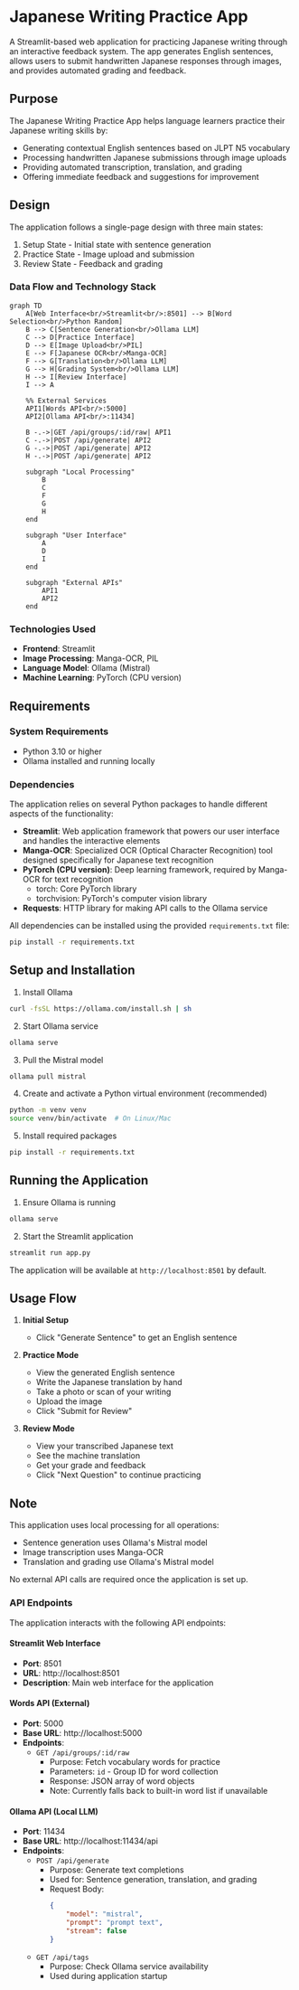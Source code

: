 # Japanese Writing Practice App

A Streamlit-based web application for practicing Japanese writing through an interactive feedback system. The app generates English sentences, allows users to submit handwritten Japanese responses through images, and provides automated grading and feedback.

## Purpose

The Japanese Writing Practice App helps language learners practice their Japanese writing skills by:
- Generating contextual English sentences based on JLPT N5 vocabulary
- Processing handwritten Japanese submissions through image uploads
- Providing automated transcription, translation, and grading
- Offering immediate feedback and suggestions for improvement

## Design

The application follows a single-page design with three main states:
1. Setup State - Initial state with sentence generation
2. Practice State - Image upload and submission
3. Review State - Feedback and grading

### Data Flow and Technology Stack

```mermaid
graph TD
    A[Web Interface<br/>Streamlit<br/>:8501] --> B[Word Selection<br/>Python Random]
    B --> C[Sentence Generation<br/>Ollama LLM]
    C --> D[Practice Interface]
    D --> E[Image Upload<br/>PIL]
    E --> F[Japanese OCR<br/>Manga-OCR]
    F --> G[Translation<br/>Ollama LLM]
    G --> H[Grading System<br/>Ollama LLM]
    H --> I[Review Interface]
    I --> A
    
    %% External Services
    API1[Words API<br/>:5000]
    API2[Ollama API<br/>:11434]
    
    B -.->|GET /api/groups/:id/raw| API1
    C -.->|POST /api/generate| API2
    G -.->|POST /api/generate| API2
    H -.->|POST /api/generate| API2
    
    subgraph "Local Processing"
        B
        C
        F
        G
        H
    end
    
    subgraph "User Interface"
        A
        D
        I
    end
    
    subgraph "External APIs"
        API1
        API2
    end
```

### Technologies Used
- **Frontend**: Streamlit
- **Image Processing**: Manga-OCR, PIL
- **Language Model**: Ollama (Mistral)
- **Machine Learning**: PyTorch (CPU version)

## Requirements

### System Requirements
- Python 3.10 or higher
- Ollama installed and running locally

### Dependencies

The application relies on several Python packages to handle different aspects of the functionality:

- **Streamlit**: Web application framework that powers our user interface and handles the interactive elements
- **Manga-OCR**: Specialized OCR (Optical Character Recognition) tool designed specifically for Japanese text recognition
- **PyTorch (CPU version)**: Deep learning framework, required by Manga-OCR for text recognition
  - torch: Core PyTorch library
  - torchvision: PyTorch's computer vision library
- **Requests**: HTTP library for making API calls to the Ollama service

All dependencies can be installed using the provided `requirements.txt` file:
```sh
pip install -r requirements.txt
```

## Setup and Installation

1. Install Ollama
```sh
curl -fsSL https://ollama.com/install.sh | sh
```

2. Start Ollama service
```sh
ollama serve
```

3. Pull the Mistral model
```sh
ollama pull mistral
```

4. Create and activate a Python virtual environment (recommended)
```sh
python -m venv venv
source venv/bin/activate  # On Linux/Mac
```

5. Install required packages
```sh
pip install -r requirements.txt
```

## Running the Application

1. Ensure Ollama is running
```sh
ollama serve
```

2. Start the Streamlit application
```sh
streamlit run app.py
```

The application will be available at `http://localhost:8501` by default.

## Usage Flow

1. **Initial Setup**
   - Click "Generate Sentence" to get an English sentence

2. **Practice Mode**
   - View the generated English sentence
   - Write the Japanese translation by hand
   - Take a photo or scan of your writing
   - Upload the image
   - Click "Submit for Review"

3. **Review Mode**
   - View your transcribed Japanese text
   - See the machine translation
   - Get your grade and feedback
   - Click "Next Question" to continue practicing

## Note

This application uses local processing for all operations:
- Sentence generation uses Ollama's Mistral model
- Image transcription uses Manga-OCR
- Translation and grading use Ollama's Mistral model

No external API calls are required once the application is set up.

### API Endpoints

The application interacts with the following API endpoints:

#### Streamlit Web Interface
- **Port**: 8501
- **URL**: http://localhost:8501
- **Description**: Main web interface for the application

#### Words API (External)
- **Port**: 5000
- **Base URL**: http://localhost:5000
- **Endpoints**:
  - `GET /api/groups/:id/raw`
    - Purpose: Fetch vocabulary words for practice
    - Parameters: `id` - Group ID for word collection
    - Response: JSON array of word objects
    - Note: Currently falls back to built-in word list if unavailable

#### Ollama API (Local LLM)
- **Port**: 11434
- **Base URL**: http://localhost:11434/api
- **Endpoints**:
  - `POST /api/generate`
    - Purpose: Generate text completions
    - Used for: Sentence generation, translation, and grading
    - Request Body: 
      ```json
      {
          "model": "mistral",
          "prompt": "prompt text",
          "stream": false
      }
      ```
  - `GET /api/tags`
    - Purpose: Check Ollama service availability
    - Used during application startup